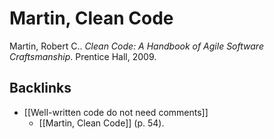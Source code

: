 # Martin, Clean Code
Martin, Robert C.. *Clean Code: A Handbook of Agile Software Craftsmanship*. Prentice Hall, 2009.

## Backlinks
* [[Well-written code do not need comments]]
	* [[Martin, Clean Code]] (p. 54).

<!-- #evergreen #literature -->

<!-- {BearID:3D396B8C-489B-4A16-A057-6714727982AD-408-0002B79C006CBE1F} -->
